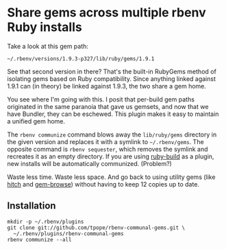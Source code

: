 # Share gems across multiple rbenv Ruby installs

Take a look at this gem path:

    ~/.rbenv/versions/1.9.3-p327/lib/ruby/gems/1.9.1

See that second version in there?  That's the built-in RubyGems method of
isolating gems based on Ruby compatibility.  Since anything linked against
1.9.1 can (in theory) be linked against 1.9.3, the two share a gem home.

You see where I'm going with this.  I posit that per-build gem paths
originated in the same paranoia that gave us gemsets, and now that we have
Bundler, they can be eschewed.  This plugin makes it easy to maintain a
unified gem home.

The `rbenv communize` command blows away the `lib/ruby/gems` directory in the
given version and replaces it with a symlink to `~/.rbenv/gems`.  The opposite
command is `rbenv sequester`, which removes the symlink and recreates it as an
empty directory.  If you are using [ruby-build][] as a plugin, new installs
will be automatically communized.  (Problem?)

Waste less time.  Waste less space.  And go back to using utility gems (like
[hitch][] and [gem-browse][]) without having to keep 12 copies up to date.

## Installation

    mkdir -p ~/.rbenv/plugins
    git clone git://github.com/tpope/rbenv-communal-gems.git \
      ~/.rbenv/plugins/rbenv-communal-gems
    rbenv communize --all

[ruby-build]: https://github.com/sstephenson/ruby-build
[hitch]: https://github.com/therubymug/hitch
[gem-browse]: https://github.com/tpope/gem-browse
